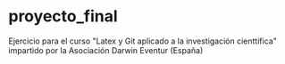 # proyecto_final
Ejercicio para el curso "Latex y Git aplicado a la investigación cienttífica" impartido por la Asociación Darwin Eventur (España)
